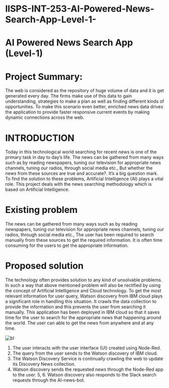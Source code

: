 # llSPS-INT-253-AI-Powered-News-Search-App-Level-1-
# AI Powered News Search App (Level-1)
# Project Summary:
The web is considered as the repository of huge volume of data and it is get generated every day. The firms make use of this data to gain understanding, strategies to make a plan as well as finding different kinds of opportunities. To make this scenario even better, enriched news data drives the application to provide faster responsive current events by making dynamic connections across the web.

# INTRODUCTION
Today in this technological world searching for recent news is one of the primary task in day to day’s life. The news  can be gathered from many ways  such as by reading newspapers, tuning our television for appropriate news channels, tuning our radios, through social media etc., But whether the news from these sources are true and accurate?. It’s a big question mark. To find the solution to these problems, Artificial Intelligence (AI) plays a vital role. This project deals with the news searching methodology which is based on Artificial Intelligence.

# Existing problem
The news can be gathered from many ways such as by reading newspapers, tuning our television for appropriate news channels, tuning our radios, through social media etc., The user has been required to search manually from these sources to get the required information. It is often time consuming for the users to get the appropriate information.

# Proposed solution
The technology often provides solution to any kind of unsolvable problems. In such a way that above mentioned problem will also be rectified by using the concept of Artificial Intelligence and Cloud technology. To get the most relevant information for user query, Watson discovery from IBM cloud plays a significant role in handling this situation. It crawls the data collection to provide the information and this prevents the user from searching it manually. This application has been deployed in IBM cloud so that it saves time for the user to search for the appropriate news that happening around the world. The user can able to get the news from anywhere and at any time.

![bl](https://user-images.githubusercontent.com/29342375/82158010-a5159380-98a2-11ea-9712-fd254acfddcf.JPG)

1.  The user interacts with the user interface (UI) created using Node-Red.
2.  The query from the user sends to the Watson discovery of IBM cloud.
3.  The Watson Discovery Service is continually crawling the web to update its Discovery News collection.
4.  Watson discovery sends the requested news through the Node-Red app to the user. 
5, 6. Watson discovery also responds to the Slack search requests through the AI-news-bot.




